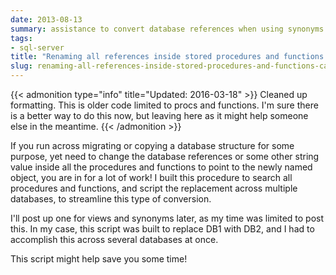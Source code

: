 ```yaml
---
date: 2013-08-13
summary: assistance to convert database references when using synonyms
tags:
- sql-server
title: "Renaming all references inside stored procedures and functions can be migraine worthy without a little help..."
slug: renaming-all-references-inside-stored-procedures-and-functions-can-be-migraine-worthy-without-a-little-help
---
```


{{< admonition type="info" title="Updated: 2016-03-18" >}}
Cleaned up formatting. This is older code limited to procs and functions. I'm sure there is a better way to do this now, but leaving here as it might help someone else in the meantime.
{{< /admonition >}}

If you run across migrating or copying a database structure for some purpose, yet need to change the database references or some other string value inside all the procedures and functions to point to the newly named object, you are in for a lot of work! I built this procedure to search all procedures and functions, and script the replacement across multiple databases, to streamline this type of conversion.

I'll post up one for views and synonyms later, as my time was limited to post this. In my case, this script was built to replace DB1 with DB2, and I had to accomplish this across several databases at once.

This script might help save you some time!

<script src="https://gist.github.com/sheldonhull/fd2e49f4f69202cd2da6.js"></script>
